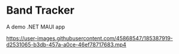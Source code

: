 # Band Tracker
A demo .NET MAUI app

https://user-images.githubusercontent.com/45868547/185387919-d2531065-b3db-457a-a0ce-46ef78717683.mp4
